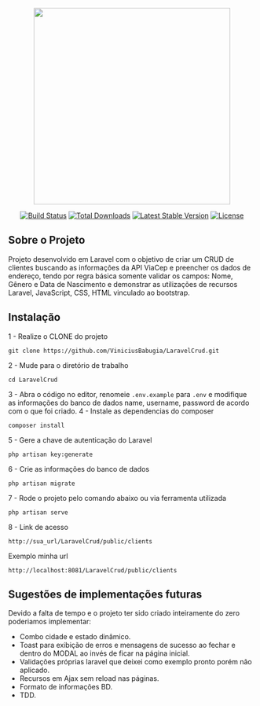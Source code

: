 <p align="center"><a href="https://laravel.com" target="_blank"><img src="https://raw.githubusercontent.com/laravel/art/master/logo-lockup/5%20SVG/2%20CMYK/1%20Full%20Color/laravel-logolockup-cmyk-red.svg" width="400"></a></p>

<p align="center">
<a href="https://travis-ci.org/laravel/framework"><img src="https://travis-ci.org/laravel/framework.svg" alt="Build Status"></a>
<a href="https://packagist.org/packages/laravel/framework"><img src="https://poser.pugx.org/laravel/framework/d/total.svg" alt="Total Downloads"></a>
<a href="https://packagist.org/packages/laravel/framework"><img src="https://poser.pugx.org/laravel/framework/v/stable.svg" alt="Latest Stable Version"></a>
<a href="https://packagist.org/packages/laravel/framework"><img src="https://poser.pugx.org/laravel/framework/license.svg" alt="License"></a>
</p>

## Sobre o Projeto

Projeto desenvolvido em Laravel com o objetivo de criar um CRUD de clientes buscando as informações da API ViaCep e preencher os dados de endereço, tendo por regra básica somente validar os campos: Nome, Gênero e Data de Nascimento e demonstrar as utilizações de recursos Laravel, JavaScript, CSS, HTML vinculado ao bootstrap.

## Instalação

1 - Realize o CLONE do projeto
<pre><code>git clone https://github.com/ViniciusBabugia/LaravelCrud.git</code></pre>
2 - Mude para o diretório de trabalho   
<pre><code>cd LaravelCrud</code></pre>
3 - Abra o código no editor, renomeie <code>.env.example</code> para <code>.env</code> e modifique as informações do banco de dados name, username, password de acordo com o que foi criado.
4 - Instale as dependencias do composer
<pre><code>composer install</code></pre>
5 - Gere a chave de autenticação do Laravel
<pre><code>php artisan key:generate</code></pre>
6 - Crie as informações do banco de dados
<pre><code>php artisan migrate</code></pre>
7 - Rode o projeto pelo comando abaixo ou via ferramenta utilizada
<pre><code>php artisan serve</code></pre>
8 - Link de acesso
<pre><code>http://sua_url/LaravelCrud/public/clients</code></pre>
Exemplo minha url
<pre><code>http://localhost:8081/LaravelCrud/public/clients</code></pre>

## Sugestões de implementações futuras
Devido a falta de tempo e o projeto ter sido criado inteiramente do zero poderiamos implementar:
- Combo cidade e estado dinâmico.
- Toast para exibição de erros e mensagens de sucesso ao fechar e dentro do MODAL ao invés de ficar na página inicial.
- Validações próprias laravel que deixei como exemplo pronto porém não aplicado.
- Recursos em Ajax sem reload nas páginas.
- Formato de informações BD.
- TDD.


